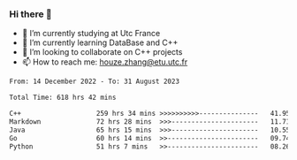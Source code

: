 ### Hi there 👋
- 🔭 I’m currently studying at Utc France
- 🌱 I’m currently learning DataBase and C++
- 👯 I’m looking to collaborate on C++ projects
- 📫 How to reach me: houze.zhang@etu.utc.fr

<!--START_SECTION:waka-->

```txt
From: 14 December 2022 - To: 31 August 2023

Total Time: 618 hrs 42 mins

C++                   259 hrs 34 mins >>>>>>>>>>---------------   41.95 %
Markdown              72 hrs 28 mins  >>>----------------------   11.71 %
Java                  65 hrs 15 mins  >>>----------------------   10.55 %
Go                    60 hrs 14 mins  >>-----------------------   09.74 %
Python                51 hrs 7 mins   >>-----------------------   08.26 %
```

<!--END_SECTION:waka-->
